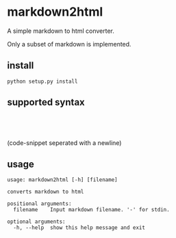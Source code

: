 # markdown2html

A simple markdown to html converter.

Only a subset of markdown is implemented.

## install

```
python setup.py install
```

## supported syntax

```# title
```

```## subtitle
```

```[link] (https://www.example.com/)
```

```![image] (https://upload.wikimedia.org/wikipedia/commons/7/70/Example.png)
```

(code-snippet seperated with a newline)

## usage

```
usage: markdown2html [-h] [filename]

converts markdown to html

positional arguments:
  filename    Input markdown filename. '-' for stdin.

optional arguments:
  -h, --help  show this help message and exit
```
